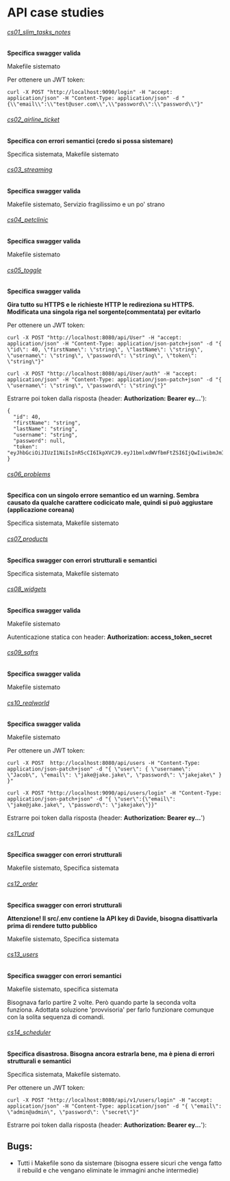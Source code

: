 # API case studies

###### [cs01_slim_tasks_notes](https://github.com/maurobonfietti/rest-api-slim-php)
**Specifica swagger valida**

Makefile sistemato

Per ottenere un JWT token:
```
curl -X POST "http://localhost:9090/login" -H "accept: application/json" -H "Content-Type: application/json" -d "{\\"email\\":\\"test@user.com\\",\\"password\\":\\"password\\"}"
```

###### [cs02_airline_ticket](https://github.com/erhanhepyasar/SpringBoot-Rest-App-AirlineTicket)
**Specifica con errori semantici (credo si possa sistemare)**

Specifica sistemata, Makefile sistemato

###### [cs03_streaming](https://github.com/attacomsian/live-streaming)
**Specifica swagger valida**

Makefile sistemato, Servizio fragilissimo e un po' strano

###### [cs04_petclinic](https://github.com/spring-petclinic/spring-petclinic-rest)
**Specifica swagger valida**

Makefile sistemato

###### [cs05_toggle](https://github.com/pdonatilio/ToggleAPI)
**Specifica swagger valida**

**Gira tutto su HTTPS e le richieste HTTP le redireziona su HTTPS. Modificata una singola riga nel sorgente(commentata) per evitarlo**

Per ottenere un JWT token:
```
curl -X POST "http://localhost:8080/api/User" -H "accept: application/json" -H "Content-Type: application/json-patch+json" -d "{ \"id\": 40, \"firstName\": \"string\", \"lastName\": \"string\", \"username\": \"string\", \"password\": \"string\", \"token\": \"string\"}"
```
```
curl -X POST "http://localhost:8080/api/User/auth" -H "accept: application/json" -H "Content-Type: application/json-patch+json" -d "{ \"username\": \"string\", \"password\": \"string\"}"
```
Estrarre poi token dalla risposta (header: **Authorization: Bearer ey...**'):
```
{
  "id": 40,
  "firstName": "string",
  "lastName": "string",
  "username": "string",
  "password": null,
  "token": "eyJhbGciOiJIUzI1NiIsInR5cCI6IkpXVCJ9.eyJ1bmlxdWVfbmFtZSI6IjQwIiwibmJmIjoxNjEwNjIxOTk2LCJleHAiOjE2MTEyMjY3OTYsImlhdCI6MTYxMDYyMTk5Nn0.iLvhEaUUqx6oHfi6cbHbvjkn5xuHNsaEwAQSDU6sr7c"
}
```

###### [cs06_problems](https://github.com/medovuk/spring-boot-restful-api-example)
**Specifica con un singolo errore semantico ed un warning. Sembra causato da qualche carattere codicicato male, quindi si può aggiustare (applicazione coreana)**

Specifica sistemata, Makefile sistemato

###### [cs07_products](https://github.com/abhishek70/spring-boot-docker-rest-api)
**Specifica swagger con errori strutturali e semantici**

Specifica sistemata, Makefile sistemato

###### [cs08_widgets](https://github.com/emrachid/widgets-spa-server)
**Specifica swagger valida**

Makefile sistemato

Autenticazione statica con header: **Authorization: access_token_secret**

###### [cs09_safrs](https://github.com/thomaxxl/safrs)
**Specifica swagger valida**

Makefile sistemato

###### [cs10_realworld](https://github.com/gothinkster/laravel-realworld-example-app)
**Specifica swagger valida**

Makefile sistemato

Per ottenere un JWT token:
```
curl -X POST  http://localhost:8080/api/users -H "Content-Type: application/json-patch+json" -d "{ \"user\": { \"username\": \"Jacob\", \"email\": \"jake@jake.jake\", \"password\": \"jakejake\" } }"
```
```
curl -X POST "http://localhost:9090/api/users/login" -H "Content-Type: application/json-patch+json" -d "{ \"user\":{\"email\": \"jake@jake.jake\", \"password\": \"jakejake\"}}"
```
Estrarre poi token dalla risposta (header: **Authorization: Bearer ey...**')

###### [cs11_crud](https://github.com/lucianopereira86/CRUD-NodeJS-Sequelize-Swagger-MySQL)
**Specifica swagger con errori strutturali**

Makefile sistemato, Specifica sistemata

###### [cs12_order](https://github.com/jainsiddharth21/OrderAPI)
**Specifica swagger con errori strutturali**

**Attenzione! Il src/.env contiene la API key di Davide, bisogna disattivarla prima di rendere tutto pubblico**

Makefile sistemato, Specifica sistemata

###### [cs13_users](https://github.com/mateusconstanzo/express-typeorm-typescript)
**Specifica swagger con errori semantici**

Makefile sistemato, specifica sistemata

Bisognava farlo partire 2 volte. Però quando parte la seconda volta funziona. Adottata soluzione 'provvisoria' per farlo funzionare comunque con la solita sequenza di comandi.

###### [cs14_scheduler](https://github.com/carlos-illobre/node-express-swagger-docker-sequelizer)
**Specifica disastrosa. Bisogna ancora estrarla bene, ma è piena di errori strutturali e semantici**

Specifica sistemata, Makefile sistemato.

Per ottenere un JWT token:
```
curl -X POST "http://localhost:8080/api/v1/users/login" -H "accept: application/json" -H "Content-Type: application/json" -d "{ \"email\": \"admin@admin\", \"password\": \"secret\"}"
```
Estrarre poi token dalla risposta (header: **Authorization: Bearer ey...**'):

## Bugs:
- Tutti i Makefile sono da sistemare (bisogna essere sicuri che venga fatto il rebuild e che vengano eliminate le immagini anche intermedie)
